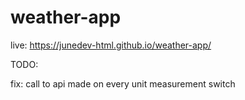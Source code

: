# weather-app

live: https://junedev-html.github.io/weather-app/

TODO:

fix: call to api made on every unit measurement switch
